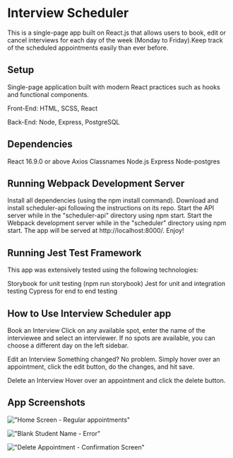 # Interview Scheduler
This is a single-page app built on React.js that allows users to book, edit or cancel interviews for each day of the week (Monday to Friday).Keep track of the scheduled appointments easily than ever before.

## Setup

Single-page application built with modern React practices such as hooks and functional components.

Front-End: HTML, SCSS, React

Back-End: Node, Express, PostgreSQL


## Dependencies

React 16.9.0 or above
Axios
Classnames
Node.js
Express
Node-postgres


## Running Webpack Development Server

Install all dependencies (using the npm install command).
Download and install scheduler-api following the instructions on its repo.
Start the API server while in the "scheduler-api" directory using npm start.
Start the Webpack development server while in the "scheduler" directory using npm start. The app will be served at http://localhost:8000/. Enjoy!

## Running Jest Test Framework

This app was extensively tested using the following technologies:

Storybook for unit testing (npm run storybook)
Jest for unit and integration testing
Cypress for end to end testing

## How to Use Interview Scheduler app
Book an Interview
    Click on any available spot, enter the name of the interviewee and select an interviewer.
    If no spots are available, you can choose a different day on the left sidebar.

Edit an Interview
    Something changed? No problem.
    Simply hover over an appointment, click the edit button, do the changes, and hit save.

Delete an Interview
    Hover over an appointment and click the delete button.


## App Screenshots

!["Home Screen - Regular appointments"](https://github.com/padma2code/schedular/tree/master/Images/homescreen.png?raw=true)

!["Blank Student Name - Error"](https://github.com/padma2code/schedular/tree/master/Images/StudentNameBlankError.png?raw=true)

!["Delete Appointment - Confirmation Screen"](https://github.com/padma2code/schedular/tree/master/Images/DeleteConfirm.png?raw=true)
